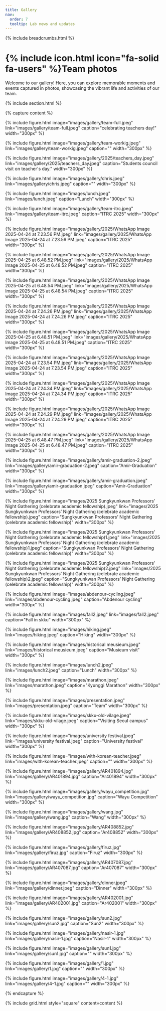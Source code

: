 ```yaml
---
title: Gallery
nav:
  order: 7
  tooltip: Lab news and updates
---
```

{% include breadcrumbs.html %}

# {% include icon.html icon="fa-solid fa-users" %}Team photos

Welcome to our gallery! Here, you can explore memorable moments and events captured in photos, showcasing the vibrant life and activities of our team.

{% include section.html %}

{% capture content %}

{%
  include figure.html
  image="images/gallery/team-full.jpeg"
  link="images/gallery/team-full.jpeg"
  caption="celebrating teachers day!"
  width="300px"
%}

{%
  include figure.html
  image="images/gallery/team-workig.jpeg"
  link="images/gallery/team-workig.jpeg"
  caption=""
  width="300px"
%}

{%
  include figure.html
  image="images/gallery/2025/teachers_day.jpeg"
  link="images/gallery/2025/teachers_day.jpeg"
  caption="Students council visit on teacher's day."
  width="300px"
%}

{%
  include figure.html
  image="images/gallery/chris.jpeg"
  link="images/gallery/chris.jpeg"
  caption=""
  width="300px"
%}

{%
  include figure.html
  image="images/lunch.jpeg"
  link="images/lunch.jpeg"
  caption="Lunch"
  width="300px"
%}

{%
  include figure.html
  image="images/gallery/team-itrc.jpeg"
  link="images/gallery/team-itrc.jpeg"
  caption="ITRC 2025"
  width="300px"
%}

{%
  include figure.html
  image="images/gallery/2025/WhatsApp Image 2025-04-24 at 7.23.56 PM.jpeg"
  link="images/gallery/2025/WhatsApp Image 2025-04-24 at 7.23.56 PM.jpeg"
  caption="ITRC 2025"
  width="300px"
%}

{%
  include figure.html
  image="images/gallery/2025/WhatsApp Image 2025-04-25 at 6.48.52 PM.jpeg"
  link="images/gallery/2025/WhatsApp Image 2025-04-25 at 6.48.52 PM.jpeg"
  caption="ITRC 2025"
  width="300px"
%}

{%
  include figure.html
  image="images/gallery/2025/WhatsApp Image 2025-04-25 at 6.48.54 PM.jpeg"
  link="images/gallery/2025/WhatsApp Image 2025-04-25 at 6.48.54 PM.jpeg"
  caption="ITRC 2025"
  width="300px"
%}

{%
  include figure.html
  image="images/gallery/2025/WhatsApp Image 2025-04-24 at 7.24.26 PM.jpeg"
  link="images/gallery/2025/WhatsApp Image 2025-04-24 at 7.24.26 PM.jpeg"
  caption="ITRC 2025"
  width="300px"
%}

{%
  include figure.html
  image="images/gallery/2025/WhatsApp Image 2025-04-25 at 6.48.51 PM.jpeg"
  link="images/gallery/2025/WhatsApp Image 2025-04-25 at 6.48.51 PM.jpeg"
  caption="ITRC 2025"
  width="300px"
%}

{%
  include figure.html
  image="images/gallery/2025/WhatsApp Image 2025-04-24 at 7.23.54 PM.jpeg"
  link="images/gallery/2025/WhatsApp Image 2025-04-24 at 7.23.54 PM.jpeg"
  caption="ITRC 2025"
  width="300px"
%}

{%
  include figure.html
  image="images/gallery/2025/WhatsApp Image 2025-04-24 at 7.24.34 PM.jpeg"
  link="images/gallery/2025/WhatsApp Image 2025-04-24 at 7.24.34 PM.jpeg"
  caption="ITRC 2025"
  width="300px"
%}

{%
  include figure.html
  image="images/gallery/2025/WhatsApp Image 2025-04-24 at 7.24.29 PM.jpeg"
  link="images/gallery/2025/WhatsApp Image 2025-04-24 at 7.24.29 PM.jpeg"
  caption="ITRC 2025"
  width="300px"
%}

{%
  include figure.html
  image="images/gallery/2025/WhatsApp Image 2025-04-25 at 6.48.47 PM.jpeg"
  link="images/gallery/2025/WhatsApp Image 2025-04-25 at 6.48.47 PM.jpeg"
  caption="ITRC 2025"
  width="300px"
%}

{%
  include figure.html
  image="images/gallery/amir-graduation-2.jpeg"
  link="images/gallery/amir-graduation-2.jpeg"
  caption="Amir-Graduation"
  width="300px"
%}

{%
  include figure.html
  image="images/gallery/amir-graduation.jpeg"
  link="images/gallery/amir-graduation.jpeg"
  caption="Amir-Graduation"
  width="300px"
%}

{%
  include figure.html
  image="images/2025 Sungkyunkwan Professors’ Night Gathering (celebrate academic fellowship).jpeg"
  link="images/2025 Sungkyunkwan Professors’ Night Gathering (celebrate academic fellowship).jpeg"
  caption="Sungkyunkwan Professors’ Night Gathering (celebrate academic fellowship)"
  width="300px"
%}

{%
  include figure.html
  image="images/2025 Sungkyunkwan Professors’ Night Gathering (celebrate academic fellowship)1.jpeg"
  link="images/2025 Sungkyunkwan Professors’ Night Gathering (celebrate academic fellowship)1.jpeg"
  caption="Sungkyunkwan Professors’ Night Gathering (celebrate academic fellowship)"
  width="300px"
%}

{%
  include figure.html
  image="images/2025 Sungkyunkwan Professors’ Night Gathering (celebrate academic fellowship)2.jpeg"
  link="images/2025 Sungkyunkwan Professors’ Night Gathering (celebrate academic fellowship)2.jpeg"
  caption="Sungkyunkwan Professors’ Night Gathering (celebrate academic fellowship)"
  width="300px"
%}

{%
  include figure.html
  image="images/abdenour-cycling.jpeg"
  link="images/abdenour-cycling.jpeg"
  caption="Abdenour cycling"
  width="300px"
%}

{%
  include figure.html
  image="images/fall2.jpeg"
  link="images/fall2.jpeg"
  caption="Fall in skku"
  width="300px"
%}

{%
  include figure.html
  image="images/hiking.jpeg"
  link="images/hiking.jpeg"
  caption="Hiking"
  width="300px"
%}

{%
  include figure.html
  image="images/historical meusieum.jpeg"
  link="images/historical meusieum.jpeg"
  caption="Musieum visit"
  width="300px"
%}

{%
  include figure.html
  image="images/lunch2.jpeg"
  link="images/lunch2.jpeg"
  caption="Lunch"
  width="300px"
%}

{%
  include figure.html
  image="images/marathon.jpeg"
  link="images/marathon.jpeg"
  caption="Kyunggi Marathon"
  width="300px"
%}

{%
  include figure.html
  image="images/presentation.jpeg"
  link="images/presentation.jpeg"
  caption="Team"
  width="300px"
%}

{%
  include figure.html
  image="images/skku-old-vilage.jpeg"
  link="images/skku-old-vilage.jpeg"
  caption="Visiting Seoul campus"
  width="300px"
%}

{%
  include figure.html
  image="images/university festival.jpeg"
  link="images/university festival.jpeg"
  caption="University festival"
  width="300px"
%}

{%
  include figure.html
  image="images/with-korean-teacher.jpeg"
  link="images/with-korean-teacher.jpeg"
  caption=""
  width="300px"
%}

{%
  include figure.html
  image="images/gallery/AR401894.jpg"
  link="images/gallery/AR401894.jpg"
  caption="Ar401894"
  width="300px"
%}

{%
  include figure.html
  image="images/gallery/wayu_competition.jpg"
  link="images/gallery/wayu_competition.jpg"
  caption="Wayu Competition"
  width="300px"
%}

{%
  include figure.html
  image="images/gallery/wang.jpg"
  link="images/gallery/wang.jpg"
  caption="Wang"
  width="300px"
%}

{%
  include figure.html
  image="images/gallery/AR408852.jpg"
  link="images/gallery/AR408852.jpg"
  caption="Ar408852"
  width="300px"
%}

{%
  include figure.html
  image="images/gallery/firuz.jpg"
  link="images/gallery/firuz.jpg"
  caption="Firuz"
  width="300px"
%}

{%
  include figure.html
  image="images/gallery/AR407087.jpg"
  link="images/gallery/AR407087.jpg"
  caption="Ar407087"
  width="300px"
%}

{%
  include figure.html
  image="images/gallery/dinner.jpeg"
  link="images/gallery/dinner.jpeg"
  caption="Dinner"
  width="300px"
%}

{%
  include figure.html
  image="images/gallery/AR402001.jpg"
  link="images/gallery/AR402001.jpg"
  caption="Ar402001"
  width="300px"
%}

{%
  include figure.html
  image="images/gallery/sun2.jpg"
  link="images/gallery/sun2.jpg"
  caption="Sun2"
  width="300px"
%}

{%
  include figure.html
  image="images/gallery/nasir-1.jpg"
  link="images/gallery/nasir-1.jpg"
  caption="Nasir-1"
  width="300px"
%}

{%
  include figure.html
  image="images/gallery/sun1.jpg"
  link="images/gallery/sun1.jpg"
  caption=""
  width="300px"
%}

{%
  include figure.html
  image="images/gallery/1.jpg"
  link="images/gallery/1.jpg"
  caption=""
  width="300px"
%}

{%
  include figure.html
  image="images/gallery/4-1.jpg"
  link="images/gallery/4-1.jpg"
  caption=""
  width="300px"
%}

{% endcapture %}

{% include grid.html style="square" content=content %}
